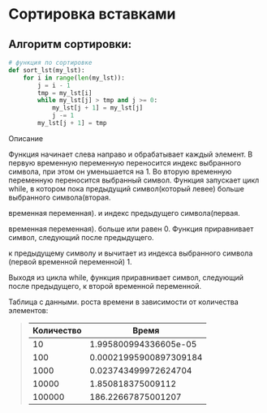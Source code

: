 # Сортировка вставками

## Алгоритм сортировки:
```py
# функция по сортировке
def sort_lst(my_lst):
    for i in range(len(my_lst)):
        j = i - 1
        tmp = my_lst[i]
        while my_lst[j] > tmp and j >= 0:
            my_lst[j + 1] = my_lst[j]
            j -= 1   
        my_lst[j + 1] = tmp
```
Описание

Функция начинает слева направо и обрабатывает каждый элемент. В первую временную переменную переносится индекс выбранного символа, при этом он уменьшается на 1. Во вторую временную переменную переносится выбранный символ. Функция запускает цикл while, в котором пока предыдущий символ(который левее) больше выбранного символа(вторая.

временная переменная). и индекс предыдущего символа(первая.

временная переменная). больше или равен 0. Функция приравнивает символ, следующий после предыдущего.

к предыдущему символу и вычитает из индекса выбранного символа (первой временной переменной) 1.

Выходя из цикла while, функция приравнивает символ, следующий после предыдущего, к второй временной переменной.

Таблица с данными. роста времени в зависимости от количества элементов:

> |Количество|Время|
> |-------------|----------|
> |10|1.995800994336605e-05|
> |100|0.00021995900897309184|
> |1000|0.023743499972624704|
> |10000|1.850818375009112|
> |100000|186.22667875001207|
